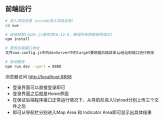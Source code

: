 
## 前端运行

```bash
# 进入项目目录（vscode进入项目目录）
cd vue

# 安装依赖(node.js推荐用16.12.0，确保所有依赖按照成功)
npm install

# 更改后端接口地址
文件vue.config.js中的devServer中的target要根据后端具体ip地址和端口进行修改

# 启动服务
npm run dev --port = 8888
```

浏览器访问 [http://localhost:8888](http://localhost:8888)

- 登录界面可以直接登录即可
- 登录界面之后就是Home界面
- 在保证后端程序接口正常运行情况下，从导航栏进入Upload分别上传三个文件之后
- 即可从导航栏分别进入Map Area 和 Indicator Area即可显示出具体结果
